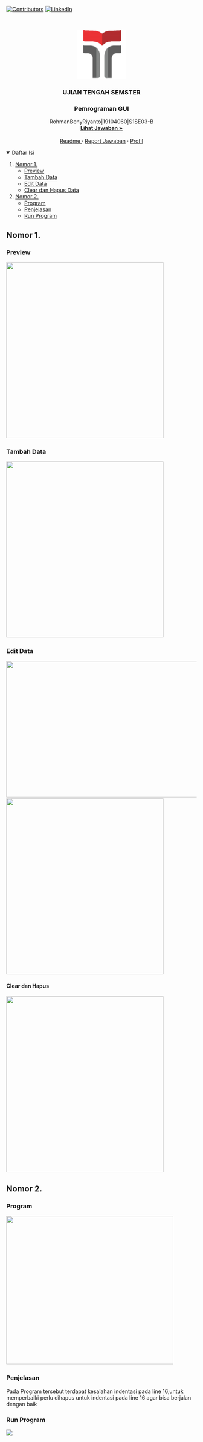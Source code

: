 [![Contributors][contributors-shield]][contributors-url]
[![LinkedIn][linkedin-shield]][linkedin-url]

<!-- PROJECT LOGO -->
<br />
<p align="center">
  <a href="https://github.com/RohmanBenyRiyanto/UTS-Pemrograman-GUI">
    <img src="images/logo.png" alt="Logo" width="130" height="130">
  </a>

  <h3 align="center">UJIAN TENGAH SEMSTER</h3>
  <h3 align="center">Pemrograman GUI</h3>

  <p align="center">
    RohmanBenyRiyanto|19104060|S1SE03-B
    <br />
    <a href="https://github.com/RohmanBenyRiyanto/UTS-Pemrograman-GUI"><strong>Lihat Jawaban »</strong></a>
    <br />
    <br />
    <a href="https://github.com/RohmanBenyRiyanto/UTS-Pemrograman-GUI#readme">Readme </a>
    ·
    <a href="https://github.com/RohmanBenyRiyanto/UTS-Pemrograman-GUI/issues">Report Jawaban</a>
    ·
    <a href="https://github.com/RohmanBenyRiyanto">Profil</a>
  </p>
</p>



<!-- TABLE OF CONTENTS -->
<details open="open">
  <summary>Daftar Isi</summary>
  <ol>
    <li>
      <a href="#nomor-1.">Nomor 1.</a>
      <ul>
        <li><a href="#preview">Preview</a></li>
        <li><a href="#tambah-data">Tambah Data</a></li>
        <li><a href="#edit-data">Edit Data</a></li>
        <li><a href="#clear-dan-hapus">Clear dan Hapus Data</a></li>
      </ul>
    </li>
    <li>
      <a href="#nomor-2">Nomor 2.</a>
      <ul>
        <li><a href="#program">Program</a></li>
        <li><a href="#penjelasan">Penjelasan</a></li>
        <li><a href="#run-program">Run Program</a></li>
      </ul>
  </ol>
</details>


## Nomor 1.

### Preview

<img src="https://user-images.githubusercontent.com/72520643/120766081-1246a600-c544-11eb-815d-4addfa674504.png" width="416" height="465">

### Tambah Data

<img src="https://user-images.githubusercontent.com/72520643/120766157-25f20c80-c544-11eb-8cfd-cdf9af2cc2fa.png" width="416" height="465">

### Edit Data

<img src="https://user-images.githubusercontent.com/72520643/120771717-b97a0c00-c549-11eb-9332-5477024d1edf.png" width="532" height="360">


<img src="https://user-images.githubusercontent.com/72520643/120772057-15dd2b80-c54a-11eb-9b33-f4efe0b70826.png" width="416" height="465">


#### Clear dan Hapus

<img src="https://user-images.githubusercontent.com/72520643/120766265-40c48100-c544-11eb-869a-7560118d3a5e.png" width="416" height="465">


## Nomor 2.

### Program

<img src="https://user-images.githubusercontent.com/72520643/120769329-3788e380-c547-11eb-9c15-daa7754d1b85.png" width="442" height="392">

### Penjelasan 

Pada Program tersebut terdapat kesalahan indentasi pada line 16,untuk memperbaiki perlu dihapus untuk indentasi pada line 16 agar bisa berjalan dengan baik

### Run Program

<img src="https://user-images.githubusercontent.com/72520643/120772313-62c10200-c54a-11eb-9bb5-0dd350843c8d.png">

[contributors-shield]: https://img.shields.io/github/contributors/github_username/repo.svg?style=for-the-badge
[contributors-url]: https://github.com/RohmanBenyRiyanto/UTS-Pemrograman-GUI/graphs/contributors
[linkedin-shield]: https://img.shields.io/badge/-LinkedIn-black.svg?style=for-the-badge&logo=linkedin&colorB=555
[linkedin-url]: https://www.linkedin.com/in/rohman-beny-0432921a7/
